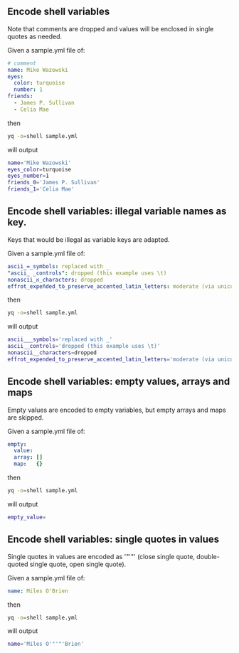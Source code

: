 
## Encode shell variables
Note that comments are dropped and values will be enclosed in single quotes as needed.

Given a sample.yml file of:
```yaml
# comment
name: Mike Wazowski
eyes:
  color: turquoise
  number: 1
friends:
  - James P. Sullivan
  - Celia Mae
```
then
```bash
yq -o=shell sample.yml
```
will output
```sh
name='Mike Wazowski'
eyes_color=turquoise
eyes_number=1
friends_0='James P. Sullivan'
friends_1='Celia Mae'
```

## Encode shell variables: illegal variable names as key.
Keys that would be illegal as variable keys are adapted.

Given a sample.yml file of:
```yaml
ascii_=_symbols: replaced with _
"ascii_	_controls": dropped (this example uses \t)
nonascii_א_characters: dropped
effrot_expeñded_tò_preserve_accented_latin_letters: moderate (via unicode NFKD)

```
then
```bash
yq -o=shell sample.yml
```
will output
```sh
ascii___symbols='replaced with _'
ascii__controls='dropped (this example uses \t)'
nonascii__characters=dropped
effrot_expended_to_preserve_accented_latin_letters='moderate (via unicode NFKD)'
```

## Encode shell variables: empty values, arrays and maps
Empty values are encoded to empty variables, but empty arrays and maps are skipped.

Given a sample.yml file of:
```yaml
empty:
  value:
  array: []
  map:   {}
```
then
```bash
yq -o=shell sample.yml
```
will output
```sh
empty_value=
```

## Encode shell variables: single quotes in values
Single quotes in values are encoded as '"'"' (close single quote, double-quoted single quote, open single quote).

Given a sample.yml file of:
```yaml
name: Miles O'Brien
```
then
```bash
yq -o=shell sample.yml
```
will output
```sh
name='Miles O'"'"'Brien'
```

